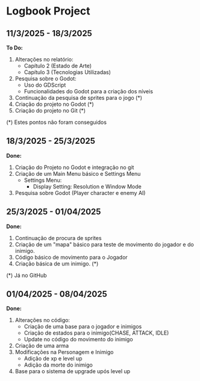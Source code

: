 # Logbook Project

## 11/3/2025 - 18/3/2025
**To Do:**
1. Alterações no relatório:
	* Capítulo 2 (Estado de Arte)
	* Capítulo 3 (Tecnologias Utilizadas)
2. Pesquisa sobre o Godot:
	* Uso do GDScript
	* Funcionalidades do Godot para a criação dos níveis
3. Continuação da pesquisa de sprites para o jogo (*)	
4. Criação do projeto no Godot (*)
5. Criação do projeto no Git (*)

(*) Estes pontos não foram conseguidos

## 18/3/2025 - 25/3/2025
**Done:**
1. Criação do Projeto no Godot e integração no git
2. Criação de um Main Menu básico e Settings Menu
	* Settings Menu:
		* Display Setting: Resolution e Window Mode
3. Pesquisa sobre Godot (Player character e enemy AI)

## 25/3/2025 - 01/04/2025
**Done:**
1. Continuação de procura de sprites
2. Criação de um "mapa" básico para teste de movimento do jogador e do inimigo.
3. Código básico de movimento para o Jogador
4. Criação básica de um inimigo. (*)

(*) Já no GitHub

## 01/04/2025 - 08/04/2025
**Done:**
1. Alterações no código:
	* Criação de uma base para o jogador e inimigos
	* Criação de estados para o inimigo(CHASE, ATTACK, IDLE)
	* Update no código do movimento do inimigo
2. Criação de uma arma
3. Modificações na Personagem e Inimigo
	* Adição de xp e level up
	* Adição da morte do inimigo
4. Base para o sistema de upgrade upós level up
